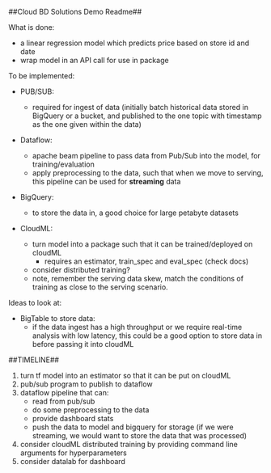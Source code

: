 ##Cloud BD Solutions Demo Readme##

What is done:

* a linear regression model which predicts price based on store id and date
* wrap model in an API call for use in package

To be implemented:

* PUB/SUB: 
    - required for ingest of data (initially batch historical data stored in BigQuery or a bucket, and published to the one topic with timestamp as the one given within the data)
	
* Dataflow:
    - apache beam pipeline to pass data from Pub/Sub into the model, for training/evaluation
	- apply preprocessing to the data, such that when we move to serving, this pipeline can be used for **streaming** data
	
* BigQuery:
    - to store the data in, a good choice for large petabyte datasets
	
* CloudML:
    - turn model into a package such that it can be trained/deployed on cloudML
		* requires an estimator, train_spec and eval_spec (check docs)
	- consider distributed training?
	- note, remember the serving data skew, match the conditions of training as close to the serving scenario.
	
Ideas to look at:

* BigTable to store data:
    - if the data ingest has a high throughput or we require real-time analysis with low latency, this could be a good option to store data in before passing it into cloudML
	
	
##TIMELINE##

1. turn tf model into an estimator so that it can be put on cloudML
2. pub/sub program to publish to dataflow
3. dataflow pipeline that can:
    - read from pub/sub
	- do some preprocessing to the data
	- provide dashboard stats
	- push the data to model and bigquery for storage (if we were streaming, we would want to store the data that was processed)
4. consider cloudML distributed training by providing command line arguments for hyperparameters
5. consider datalab for dashboard